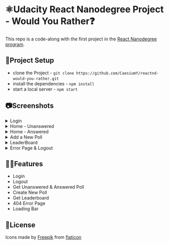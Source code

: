 # ⚛Udacity React Nanodegree Project - Would You Rather❓

This repo is a code-along with the first project in the [React Nanodegree program](https://www.udacity.com/course/react-nanodegree--nd019).

## 🔰Project Setup

- clone the Project - `git clone https://github.com/CaesiumY/reactnd-would-you-rather.git`
- install the dependencies - `npm install`
- start a local server - `npm start`

## 📷Screenshots

<details>
    <summary>Login</summary>
    <img src="./screenshots/login.png" width="600">
</details>
<details>
    <summary>Home - Unanswered</summary>
    <img src="./screenshots/home_unanswered.png" width="600">
</details>
<details>
    <summary>Home - Answered</summary>
    <img src="./screenshots/home_answered.png" width="600">
</details>
<details>
    <summary>Add a New Poll</summary>
    <img src="./screenshots/add.png" width="600">
</details>
<details>
    <summary>LeaderBoard</summary>
    <img src="./screenshots/leaderboard.png" width="600">
</details>
<details>
    <summary>Error Page & Logout</summary>
    <img src="./screenshots/404_logout.png" width="600">
</details>

## 👨‍💻Features

- Login
- Logout
- Get Unanswered & Answered Poll
- Create New Poll
- Get Leaderboard
- 404 Error Page
- Loading Bar

## 📜License

Icons made by [Freepik](https://www.flaticon.com/authors/freepik) from [flaticon](https://www.flaticon.com/)
